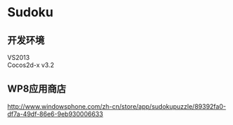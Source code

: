 # Sudoku
## 开发环境
VS2013 <br/>
Cocos2d-x v3.2 <br/>
## WP8应用商店
http://www.windowsphone.com/zh-cn/store/app/sudokupuzzle/89392fa0-df7a-49df-86e6-9eb930006633
